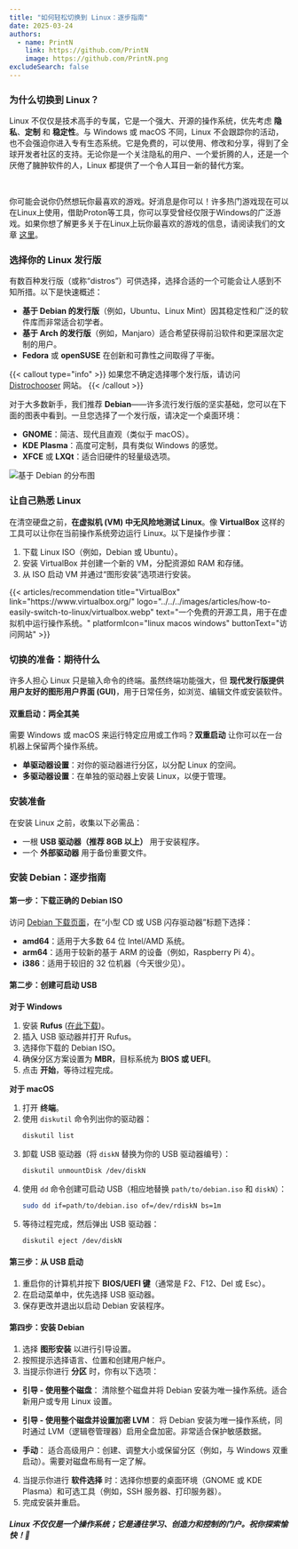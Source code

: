 ```yaml
---
title: "如何轻松切换到 Linux：逐步指南"
date: 2025-03-24
authors:
  - name: PrintN
    link: https://github.com/PrintN
    image: https://github.com/PrintN.png
excludeSearch: false
---
```

### 为什么切换到 Linux？
Linux 不仅仅是技术高手的专属，它是一个强大、开源的操作系统，优先考虑 **隐私**、**定制** 和 **稳定性**。与 Windows 或 macOS 不同，Linux 不会跟踪你的活动，也不会强迫你进入专有生态系统。它是免费的，可以使用、修改和分享，得到了全球开发者社区的支持。无论你是一个关注隐私的用户、一个爱折腾的人，还是一个厌倦了臃肿软件的人，Linux 都提供了一个令人耳目一新的替代方案。

<br>

你可能会说你仍然想玩你最喜欢的游戏。好消息是你可以！许多热门游戏现在可以在Linux上使用，借助Proton等工具，你可以享受曾经仅限于Windows的广泛游戏。如果你想了解更多关于在Linux上玩你最喜欢的游戏的信息，请阅读我们的文章 [这里](/zh-cn/articles/game-on-a-beginners-guide-to-linux-gaming)。

### 选择你的 Linux 发行版
有数百种发行版（或称“distros”）可供选择，选择合适的一个可能会让人感到不知所措。以下是快速概述：
- **基于 Debian 的发行版**（例如，Ubuntu、Linux Mint）因其稳定性和广泛的软件库而非常适合初学者。
- **基于 Arch 的发行版**（例如，Manjaro）适合希望获得前沿软件和更深层次定制的用户。
- **Fedora** 或 **openSUSE** 在创新和可靠性之间取得了平衡。

{{< callout type="info" >}}
  如果您不确定选择哪个发行版，请访问 [Distrochooser](https://distrochooser.de/) 网站。
{{< /callout >}}

对于大多数新手，我们推荐 **Debian**——许多流行发行版的坚实基础，您可以在下面的图表中看到。一旦您选择了一个发行版，请决定一个桌面环境：
- **GNOME**：简洁、现代且直观（类似于 macOS）。
- **KDE Plasma**：高度可定制，具有类似 Windows 的感觉。
- **XFCE** 或 **LXQt**：适合旧硬件的轻量级选项。

![基于 Debian 的分布图](../../../images/articles/how-to-easily-switch-to-linux/distro-chart.webp)

### 让自己熟悉 Linux
在清空硬盘之前，**在虚拟机 (VM) 中无风险地测试 Linux**。像 **VirtualBox** 这样的工具可以让你在当前操作系统旁边运行 Linux。以下是操作步骤：
1. 下载 Linux ISO（例如，Debian 或 Ubuntu）。
2. 安装 VirtualBox 并创建一个新的 VM，分配资源如 RAM 和存储。
3. 从 ISO 启动 VM 并通过“图形安装”选项进行安装。

<div class="recommendations">
  <div class="grid">
    {{< articles/recommendation title="VirtualBox" link="https://www.virtualbox.org/" logo="../../../images/articles/how-to-easily-switch-to-linux/virtualbox.webp" text="一个免费的开源工具，用于在虚拟机中运行操作系统。" platformIcon="linux macos windows" buttonText="访问网站" >}}
  </div>
</div>

### 切换的准备：期待什么
许多人担心 Linux 只是输入命令的终端。虽然终端功能强大，但 **现代发行版提供用户友好的图形用户界面 (GUI)**，用于日常任务，如浏览、编辑文件或安装软件。

#### 双重启动：两全其美
需要 Windows 或 macOS 来运行特定应用或工作吗？**双重启动** 让你可以在一台机器上保留两个操作系统。
- **单驱动器设置**：对你的驱动器进行分区，以分配 Linux 的空间。
- **多驱动器设置**：在单独的驱动器上安装 Linux，以便于管理。

### 安装准备
在安装 Linux 之前，收集以下必需品：
- 一根 **USB 驱动器（推荐 8GB 以上）** 用于安装程序。
- 一个 **外部驱动器** 用于备份重要文件。

### 安装 Debian：逐步指南
#### 第一步：下载正确的 Debian ISO
访问 [Debian 下载页面](https://www.debian.org/distrib/netinst)，在“小型 CD 或 USB 闪存驱动器”标题下选择：
- **amd64**：适用于大多数 64 位 Intel/AMD 系统。
- **arm64**：适用于较新的基于 ARM 的设备（例如，Raspberry Pi 4）。
- **i386**：适用于较旧的 32 位机器（今天很少见）。

#### 第二步：创建可启动 USB
**对于 Windows**
1. 安装 **Rufus** ([在此下载](https://rufus.ie))。
2. 插入 USB 驱动器并打开 Rufus。
3. 选择你下载的 Debian ISO。
4. 确保分区方案设置为 **MBR**，目标系统为 **BIOS 或 UEFI**。
5. 点击 **开始**，等待过程完成。

**对于 macOS**
1. 打开 **终端**。
2. 使用 `diskutil` 命令列出你的驱动器：
   ```bash
   diskutil list
   ```
3. 卸载 USB 驱动器（将 `diskN` 替换为你的 USB 驱动器编号）：
   ```bash
   diskutil unmountDisk /dev/diskN
   ```
4. 使用 `dd` 命令创建可启动 USB（相应地替换 `path/to/debian.iso` 和 `diskN`）：
   ```bash
   sudo dd if=path/to/debian.iso of=/dev/rdiskN bs=1m
   ```
5. 等待过程完成，然后弹出 USB 驱动器：
   ```bash
   diskutil eject /dev/diskN
   ```

#### 第三步：从 USB 启动
1. 重启你的计算机并按下 **BIOS/UEFI 键**（通常是 F2、F12、Del 或 Esc）。
2. 在启动菜单中，优先选择 USB 驱动器。
3. 保存更改并退出以启动 Debian 安装程序。

#### 第四步：安装 Debian
1. 选择 **图形安装** 以进行引导设置。
2. 按照提示选择语言、位置和创建用户帐户。
3. 当提示你进行 **分区** 时，你有以下选项：
- **引导 - 使用整个磁盘**：
  清除整个磁盘并将 Debian 安装为唯一操作系统。适合新用户或专用 Linux 设置。

- **引导 - 使用整个磁盘并设置加密 LVM**：
  将 Debian 安装为唯一操作系统，同时通过 LVM（逻辑卷管理器）启用全盘加密。非常适合保护敏感数据。

- **手动**：
  适合高级用户：创建、调整大小或保留分区（例如，与 Windows 双重启动）。需要对磁盘布局有一定了解。
4. 当提示你进行 **软件选择** 时：选择你想要的桌面环境（GNOME 或 KDE Plasma）和可选工具（例如，SSH 服务器、打印服务器）。
5. 完成安装并重启。

##### Linux 不仅仅是一个操作系统；它是通往学习、创造力和控制的门户。祝你探索愉快！🐧